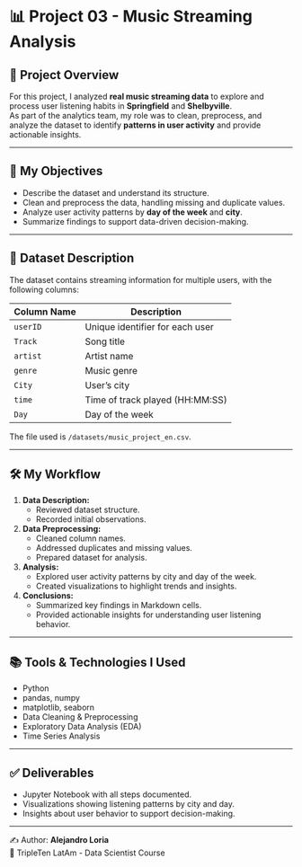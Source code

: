 # 📊 Project 03 - Music Streaming Analysis  

## 📌 Project Overview  
For this project, I analyzed **real music streaming data** to explore and process user listening habits in **Springfield** and **Shelbyville**.  
As part of the analytics team, my role was to clean, preprocess, and analyze the dataset to identify **patterns in user activity** and provide actionable insights.  

---

## 🎯 My Objectives  
- Describe the dataset and understand its structure.  
- Clean and preprocess the data, handling missing and duplicate values.  
- Analyze user activity patterns by **day of the week** and **city**.  
- Summarize findings to support data-driven decision-making.  

---

## 📂 Dataset Description  
The dataset contains streaming information for multiple users, with the following columns:  

| Column Name | Description |
|-------------|-------------|
| `userID`    | Unique identifier for each user |
| `Track`     | Song title |
| `artist`    | Artist name |
| `genre`     | Music genre |
| `City`      | User’s city |
| `time`      | Time of track played (HH:MM:SS) |
| `Day`       | Day of the week |

The file used is `/datasets/music_project_en.csv`.  

---

## 🛠️ My Workflow  
1. **Data Description:**  
   - Reviewed dataset structure.  
   - Recorded initial observations.  
2. **Data Preprocessing:**  
   - Cleaned column names.  
   - Addressed duplicates and missing values.  
   - Prepared dataset for analysis.  
3. **Analysis:**  
   - Explored user activity patterns by city and day of the week.  
   - Created visualizations to highlight trends and insights.  
4. **Conclusions:**  
   - Summarized key findings in Markdown cells.  
   - Provided actionable insights for understanding user listening behavior.  

---

## 📚 Tools & Technologies I Used  
- Python  
- pandas, numpy  
- matplotlib, seaborn  
- Data Cleaning & Preprocessing  
- Exploratory Data Analysis (EDA)  
- Time Series Analysis  

---

## ✅ Deliverables  
- Jupyter Notebook with all steps documented.  
- Visualizations showing listening patterns by city and day.  
- Insights about user behavior to support decision-making.  

---

✍️ Author: **Alejandro Loria**  
📅 TripleTen LatAm - Data Scientist Course  
